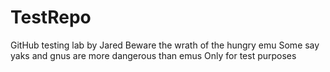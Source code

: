 # TestRepo
GitHub testing lab by Jared
Beware the wrath of the hungry emu
Some say yaks and gnus are more dangerous than emus
Only for test purposes
